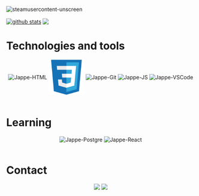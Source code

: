 
![steamusercontent-unscreen](https://github.com/user-attachments/assets/3a48807e-12c5-4c32-b0b1-dce3b0a70674)


<a href="https://github.com/luiz070202009/github-readme-stats"><img align="center" src="https://github-readme-stats.vercel.app/api?username=luiz07022009&show_icons=true&include_all_commits=true&theme=dark&hide_border=true&align=center" alt="github stats" /></a> <a href="https://github.com/luiz07022009/github-readme-stats"><img align="center" src="https://github-readme-stats.vercel.app/api/top-langs/?username=luiz07022009&layout=compact&theme=dark&hide_border=true" /></a> 

# Technologies and tools
<div align="center" style="display: inline_block">
  <img align="center" alt="Jappe-HTML" height="95" width="95" src="https://cdn.jsdelivr.net/gh/devicons/devicon@latest/icons/html5/html5-original.svg">
  <img align="center" alt="Jappe-CSS" height="95" width="95" src="https://raw.githubusercontent.com/devicons/devicon/master/icons/css3/css3-original.svg">
  <img align="center" alt="Jappe-Git" height="95" width="95" src="https://cdn.jsdelivr.net/gh/devicons/devicon/icons/git/git-original.svg">
  <img align="center" alt="Jappe-JS" height="95" width="95" src="https://cdn.jsdelivr.net/gh/devicons/devicon@latest/icons/javascript/javascript-original.svg">
  <img align="center" alt="Jappe-VSCode" height="95" width="95" src="https://cdn.jsdelivr.net/gh/devicons/devicon@latest/icons/vscode/vscode-original.svg">
</div>
<br>

# Learning
<div align="center" style="display: inline_block">
  <img align="center" alt="Jappe-Postgre" height="95" width="95" src="https://cdn.jsdelivr.net/gh/devicons/devicon@latest/icons/postgresql/postgresql-original.svg" />
  <img align="center" alt="Jappe-React" height="95" width="95" src="https://cdn.jsdelivr.net/gh/devicons/devicon@latest/icons/react/react-original.svg" />
</div>
<br>

# Contact

<div align=center> 
  <a href="mailto:luiz.libano.github@gmail.com"><img src="https://img.shields.io/badge/-Gmail-%23333?style=for-the-badge&logo=gmail&logoColor=white" target="_blank"></a>
  <a href="https://www.linkedin.com/in/luiz-eduardo-rosa-libano-298230374"><img src="https://img.shields.io/badge/LinkedIn-0077B5?style=for-the-badge&logo=linkedin&logoColor=white"></a>
</div>

